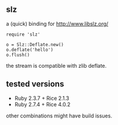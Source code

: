 ## slz

a (quick) binding for http://www.libslz.org/

```
require 'slz'

o = Slz::Deflate.new()
o.deflate('hello')
o.flush()
```

the stream is compatible with zlib deflate.

## tested versions

- Ruby 2.3.7 + Rice 2.1.3
- Ruby 2.7.4 + Rice 4.0.2

other combinations might have build issues.
